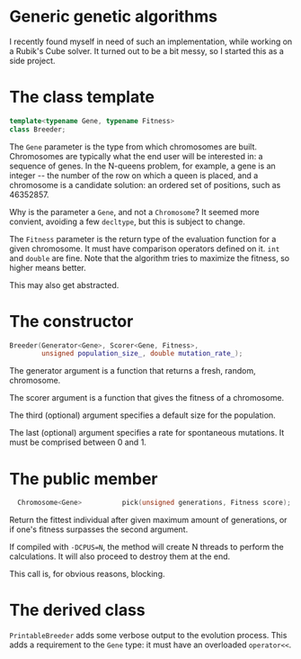 # Generic genetic algorithms

I recently found myself in need of such an implementation, while working on a
Rubik's Cube solver. It turned out to be a bit messy, so I started this as a
side project.

# The class template

```C++
template<typename Gene, typename Fitness>
class Breeder;
```

The `Gene` parameter is the type from which chromosomes are built. Chromosomes
are typically what the end user will be interested in: a sequence of genes. In
the N-queens problem, for example, a gene is an integer -- the number of the
row on which a queen is placed, and a chromosome is a candidate solution: an
ordered set of positions, such as 46352857.

Why is the parameter a `Gene`, and not a `Chromosome`? It seemed more convient,
avoiding a few `decltype`, but this is subject to change.

The `Fitness` parameter is the return type of the evaluation function for a
given chromosome. It must have comparison operators defined on it. `int` and
`double` are fine. Note that the algorithm tries to maximize the fitness, so
higher means better.

This may also get abstracted.

# The constructor

```C++
Breeder(Generator<Gene>, Scorer<Gene, Fitness>,
        unsigned population_size_, double mutation_rate_);
```

The generator argument is a function that returns a fresh, random, chromosome.

The scorer argument is a function that gives the fitness of a chromosome.

The third (optional) argument specifies a default size for the population.

The last (optional) argument specifies a rate for spontaneous mutations. It
must be comprised between 0 and 1.

# The public member

```C++
  Chromosome<Gene>          pick(unsigned generations, Fitness score);
```

Return the fittest individual after given maximum amount of generations, or if
one's fitness surpasses the second argument.

If compiled with `-DCPUS=N`, the method will create N threads to perform
the calculations. It will also proceed to destroy them at the end.

This call is, for obvious reasons, blocking.

# The derived class

`PrintableBreeder` adds some verbose output to the evolution process. This adds
a requirement to the `Gene` type: it must have an overloaded `operator<<`.
